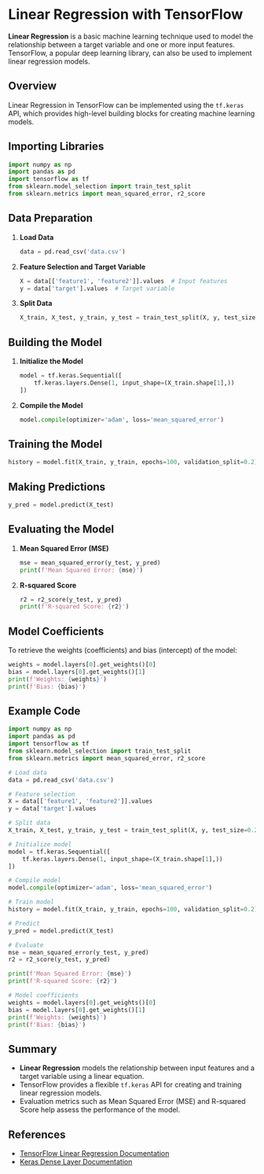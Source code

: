 # Linear Regression with TensorFlow

**Linear Regression** is a basic machine learning technique used to model the relationship between a target variable and one or more input features. TensorFlow, a popular deep learning library, can also be used to implement linear regression models.

## Overview

Linear Regression in TensorFlow can be implemented using the `tf.keras` API, which provides high-level building blocks for creating machine learning models.

## Importing Libraries

```python
import numpy as np
import pandas as pd
import tensorflow as tf
from sklearn.model_selection import train_test_split
from sklearn.metrics import mean_squared_error, r2_score
```

## Data Preparation

1. **Load Data**

   ```python
   data = pd.read_csv('data.csv')
   ```

2. **Feature Selection and Target Variable**

   ```python
   X = data[['feature1', 'feature2']].values  # Input features
   y = data['target'].values  # Target variable
   ```

3. **Split Data**

   ```python
   X_train, X_test, y_train, y_test = train_test_split(X, y, test_size=0.2, random_state=42)
   ```

## Building the Model

1. **Initialize the Model**

   ```python
   model = tf.keras.Sequential([
       tf.keras.layers.Dense(1, input_shape=(X_train.shape[1],))
   ])
   ```

2. **Compile the Model**

   ```python
   model.compile(optimizer='adam', loss='mean_squared_error')
   ```

## Training the Model

```python
history = model.fit(X_train, y_train, epochs=100, validation_split=0.2)
```

## Making Predictions

```python
y_pred = model.predict(X_test)
```

## Evaluating the Model

1. **Mean Squared Error (MSE)**

   ```python
   mse = mean_squared_error(y_test, y_pred)
   print(f'Mean Squared Error: {mse}')
   ```

2. **R-squared Score**

   ```python
   r2 = r2_score(y_test, y_pred)
   print(f'R-squared Score: {r2}')
   ```

## Model Coefficients

To retrieve the weights (coefficients) and bias (intercept) of the model:

```python
weights = model.layers[0].get_weights()[0]
bias = model.layers[0].get_weights()[1]
print(f'Weights: {weights}')
print(f'Bias: {bias}')
```

## Example Code

```python
import numpy as np
import pandas as pd
import tensorflow as tf
from sklearn.model_selection import train_test_split
from sklearn.metrics import mean_squared_error, r2_score

# Load data
data = pd.read_csv('data.csv')

# Feature selection
X = data[['feature1', 'feature2']].values
y = data['target'].values

# Split data
X_train, X_test, y_train, y_test = train_test_split(X, y, test_size=0.2, random_state=42)

# Initialize model
model = tf.keras.Sequential([
    tf.keras.layers.Dense(1, input_shape=(X_train.shape[1],))
])

# Compile model
model.compile(optimizer='adam', loss='mean_squared_error')

# Train model
history = model.fit(X_train, y_train, epochs=100, validation_split=0.2)

# Predict
y_pred = model.predict(X_test)

# Evaluate
mse = mean_squared_error(y_test, y_pred)
r2 = r2_score(y_test, y_pred)

print(f'Mean Squared Error: {mse}')
print(f'R-squared Score: {r2}')

# Model coefficients
weights = model.layers[0].get_weights()[0]
bias = model.layers[0].get_weights()[1]
print(f'Weights: {weights}')
print(f'Bias: {bias}')
```

## Summary

- **Linear Regression** models the relationship between input features and a target variable using a linear equation.
- TensorFlow provides a flexible `tf.keras` API for creating and training linear regression models.
- Evaluation metrics such as Mean Squared Error (MSE) and R-squared Score help assess the performance of the model.

## References

- [TensorFlow Linear Regression Documentation](https://www.tensorflow.org/api_docs/python/tf/keras/Sequential)
- [Keras Dense Layer Documentation](https://www.tensorflow.org/api_docs/python/tf/keras/layers/Dense)

